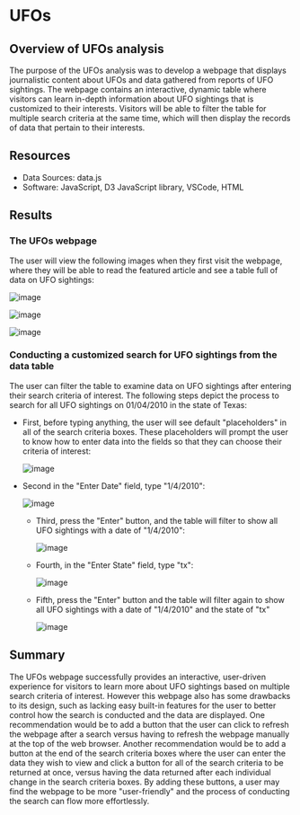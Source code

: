 # UFOs

## Overview of UFOs analysis
The purpose of the UFOs analysis was to develop a webpage that displays journalistic content about UFOs and data gathered from reports of UFO sightings. The webpage contains an interactive, dynamic table where visitors can learn in-depth information about UFO sightings that is customized to their interests. Visitors will be able to filter the table for multiple search criteria at the same time, which will then display the records of data that pertain to their interests.

## Resources
- Data Sources: data.js
- Software: JavaScript, D3 JavaScript library, VSCode, HTML


## Results

### The UFOs webpage

The user will view the following images when they first visit the webpage, where they will be able to read the featured article and see a table full of data on UFO sightings:

  ![image](https://user-images.githubusercontent.com/85533099/139600293-0fc3f67e-46ce-4db6-a109-174d1ca92e67.png)
  
  ![image](https://user-images.githubusercontent.com/85533099/139600313-3d3a55e2-10e8-4778-8343-a4d276c10745.png)
  
  ![image](https://user-images.githubusercontent.com/85533099/139600314-e227e643-a26e-4af6-bb6e-f3d5abccd06e.png)

### Conducting a customized search for UFO sightings from the data table 

The user can filter the table to examine data on UFO sightings after entering their search criteria of interest. The following steps depict the process to search for all UFO sightings on 01/04/2010 in the state of Texas:

  - First, before typing anything, the user will see default "placeholders" in all of the search criteria boxes. These placeholders will prompt the user to know how to enter data into the fields so that they can choose their criteria of interest:
     
      ![image](https://user-images.githubusercontent.com/85533099/139600666-44c75a3d-f421-4d8b-a39d-4d8c395ebaa6.png)
    
  - Second in the "Enter Date" field, type "1/4/2010":
    
      ![image](https://user-images.githubusercontent.com/85533099/139600720-477b5f8c-5142-4c37-a6f6-47033e5f31b7.png)
      
    - Third, press the "Enter" button, and the table will filter to show all UFO sightings with a date of "1/4/2010":

      ![image](https://user-images.githubusercontent.com/85533099/139600784-4699c6eb-e443-4431-8dff-0bd0bbf93023.png)
      
    - Fourth, in the "Enter State" field, type "tx":
  
      ![image](https://user-images.githubusercontent.com/85533099/139600866-0069ad36-9a87-4c14-90c6-f6e48797b343.png)
      
    - Fifth, press the "Enter" button and the table will filter again to show all UFO sightings with a date of "1/4/2010" and the state of "tx"
    
      ![image](https://user-images.githubusercontent.com/85533099/139600907-77a46ccf-67a1-49e9-91cc-2cd977803938.png)

## Summary

The UFOs webpage successfully provides an interactive, user-driven experience for visitors to learn more about UFO sightings based on multiple search criteria of interest. However this webpage also has some drawbacks to its design, such as lacking easy built-in features for the user to better control how the search is conducted and the data are displayed. One recommendation would be to add a button that the user can click to refresh the webpage after a search versus having to refresh the webpage manually at the top of the web browser. Another recommendation would be to add a button at the end of the search criteria boxes where the user can enter the data they wish to view and click a button for all of the search criteria to be returned at once, versus having the data returned after each individual change in the search criteria boxes. By adding these buttons, a user may find the webpage to be more "user-friendly" and the process of conducting the search can flow more effortlessly. 
